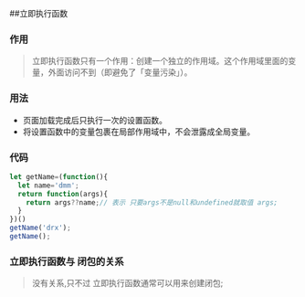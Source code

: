 ##立即执行函数
### 作用
> 立即执行函数只有一个作用：创建一个独立的作用域。这个作用域里面的变量，外面访问不到（即避免了「变量污染」）。
### 用法
- 页面加载完成后只执行一次的设置函数。
- 将设置函数中的变量包裹在局部作用域中，不会泄露成全局变量。
### 代码
```js
let getName=(function(){
  let name='dmm';
  return function(args){
    return args??name;// 表示 只要args不是null和undefined就取值 args;
  }
})()
getName('drx');
getName();
```
### 立即执行函数与 闭包的关系
> 没有关系,只不过 立即执行函数通常可以用来创建闭包;

